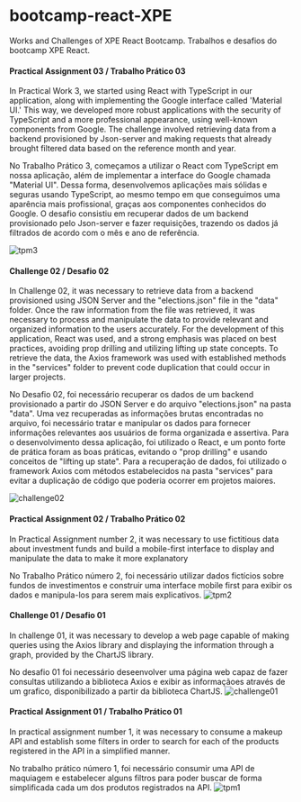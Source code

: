 # bootcamp-react-XPE
 Works and Challenges of XPE React Bootcamp.
 Trabalhos e desafios do bootcamp XPE React.

#### Practical Assignment 03 / Trabalho Prático 03

In Practical Work 3, we started using React with TypeScript in our application, along with implementing the Google interface called 'Material UI.' This way, we developed more robust applications with the security of TypeScript and a more professional appearance, using well-known components from Google. The challenge involved retrieving data from a backend provisioned by Json-server and making requests that already brought filtered data based on the reference month and year.

No Trabalho Prático 3, começamos a utilizar o React com TypeScript em nossa aplicação, além de implementar a interface do Google chamada "Material UI". Dessa forma, desenvolvemos aplicações mais sólidas e seguras usando TypeScript, ao mesmo tempo em que conseguimos uma aparência mais profissional, graças aos componentes conhecidos do Google. O desafio consistiu em recuperar dados de um backend provisionado pelo Json-server e fazer requisições, trazendo os dados já filtrados de acordo com o mês e ano de referência.

![tpm3](https://github.com/LeonardoPaiv/botcamp-react/blob/main/imagens/tpm3.png?raw=true)

#### Challenge 02 / Desafio 02

 In Challenge 02, it was necessary to retrieve data from a backend provisioned using JSON Server and the "elections.json" file in the "data" folder. Once the raw information from the file was retrieved, it was necessary to process and manipulate the data to provide relevant and organized information to the users accurately. For the development of this application, React was used, and a strong emphasis was placed on best practices, avoiding prop drilling and utilizing lifting up state concepts. To retrieve the data, the Axios framework was used with established methods in the "services" folder to prevent code duplication that could occur in larger projects.

 No Desafio 02, foi necessário recuperar os dados de um backend provisionado a partir do JSON Server e do arquivo "elections.json" na pasta "data". Uma vez recuperadas as informações brutas encontradas no arquivo, foi necessário tratar e manipular os dados para fornecer informações relevantes aos usuários de forma organizada e assertiva. Para o desenvolvimento dessa aplicação, foi utilizado o React, e um ponto forte de prática foram as boas práticas, evitando o "prop drilling" e usando conceitos de "lifting up state". Para a recuperação de dados, foi utilizado o framework Axios com métodos estabelecidos na pasta "services" para evitar a duplicação de código que poderia ocorrer em projetos maiores.

 ![challenge02](https://github.com/LeonardoPaiv/botcamp-react/blob/main/imagens/desafio02.png?raw=true)

#### Practical Assignment 02 / Trabalho Prático 02

In Practical Assignment number 2, it was necessary to use fictitious data about investment funds and build a mobile-first interface to display and manipulate the data to make it more explanatory

No Trabalho Prático número 2, foi necessário utilizar dados fictícios sobre fundos de investimentos e construir uma interface mobile first para exibir os dados e manipula-los para serem mais explicativos.
![tpm2](https://github.com/LeonardoPaiv/botcamp-react/blob/main/imagens/tp2.png?raw=true)

#### Challenge 01 / Desafio 01

In challenge 01, it was necessary to develop a web page capable of making queries using the Axios library and displaying the information through a graph, provided by the ChartJS library.

No desafio 01 foi necessário deseenvolver uma página web capaz de fazer consultas utilizando a biblioteca Axios e exibir as informaçãoes através de um grafico, disponibilizado a partir da biblioteca ChartJS.
![challenge01](https://github.com/LeonardoPaiv/botcamp-react/blob/main/imagens/desafio01.png?raw=true)

#### Practical Assignment 01 / Trabalho Prático 01

In practical assignment number 1, it was necessary to consume a makeup API and establish some filters in order to search for each of the products registered in the API in a simplified manner.

No trabalho prático número 1, foi necessário consumir uma API de maquiagem e estabelecer alguns filtros para poder buscar de forma simplificada cada um dos produtos registrados na API.
![tpm1](https://github.com/LeonardoPaiv/botcamp-react/blob/main/imagens/tp01.png?raw=true)

